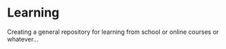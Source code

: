# Learning

Creating a general repository for learning from school or online courses or whatever...

